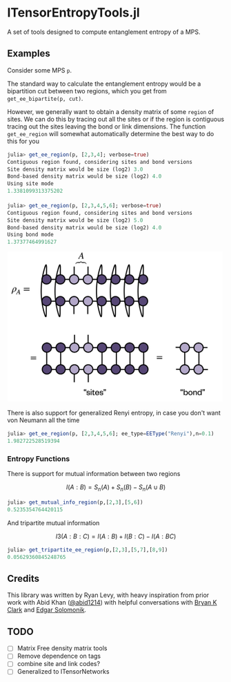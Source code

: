 # ITensorEntropyTools.jl

A set of tools designed to compute entanglement entropy of a MPS.

## Examples
Consider some MPS `p`.

The standard way to calculate the entanglement entropy would be a bipartition cut between two regions, which you get from `get_ee_bipartite(p, cut)`.

However, we generally want to obtain a density matrix of some `region` of sites. We can do this by tracing out all the sites or if the region is contiguous tracing out the sites leaving the bond or link dimensions. 
The function `get_ee_region` will somewhat automatically determine the best way to do this for you

```julia
julia> get_ee_region(p, [2,3,4]; verbose=true)
Contiguous region found, considering sites and bond versions
Site density matrix would be size (log2) 3.0
Bond-based density matrix would be size (log2) 4.0
Using site mode
1.3381099313375202

julia> get_ee_region(p, [2,3,4,5,6]; verbose=true)
Contiguous region found, considering sites and bond versions
Site density matrix would be size (log2) 5.0
Bond-based density matrix would be size (log2) 4.0
Using bond mode
1.37377464991627
```

<img src="images/density_matrices.png"  width="500px" />

There is also support for generalized Renyi entropy, in case you don't want von Neumann all the time
```julia
julia> get_ee_region(p, [2,3,4,5,6]; ee_type=EEType("Renyi"),n=0.1)
1.982722528519394
```

### Entropy Functions

There is support for mutual information between two regions
```math
I(A:B) = S_n(A) + S_n(B) - S_n(A\cup B)
```
```julia
julia> get_mutual_info_region(p,[2,3],[5,6])
0.5235354764420115
```
And tripartite mutual information
```math
I3(A:B:C) = I(A:B) + I(B:C) - I(A:BC)
```
```julia
julia> get_tripartite_ee_region(p,[2,3],[5,7],[8,9])
0.05629360845248765
```

## Credits
This library was written by Ryan Levy, with heavy inspiration from prior work with Abid Khan ([@abid1214](https://github.com/abid1214)) with helpful conversations with [Bryan K Clark](https://clark.physics.illinois.edu/) and [Edgar Solomonik](https://solomonik.cs.illinois.edu/).


## TODO

- [ ] Matrix Free density matrix tools
- [ ] Remove dependence on tags
- [ ] combine site and link codes? 
- [ ] Generalized to ITensorNetworks
